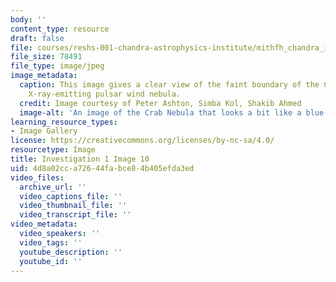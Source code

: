 ```yaml
---
body: ''
content_type: resource
draft: false
file: courses/reshs-001-chandra-astrophysics-institute/mithfh_chandra_inv1_crab.jpg
file_size: 78491
file_type: image/jpeg
image_metadata:
  caption: This image gives a clear view of the faint boundary of the Crab Nebula's
    X-ray-emitting pulsar wind nebula.
  credit: Image courtesy of Peter Ashton, Simba Kol, Shakib Ahmed
  image-alt: 'An image of the Crab Nebula that looks a bit like a blue shaped bell. '
learning_resource_types:
- Image Gallery
license: https://creativecommons.org/licenses/by-nc-sa/4.0/
resourcetype: Image
title: Investigation 1 Image 10
uid: 4d8a02cc-a726-44fa-bce8-4b405efda3ed
video_files:
  archive_url: ''
  video_captions_file: ''
  video_thumbnail_file: ''
  video_transcript_file: ''
video_metadata:
  video_speakers: ''
  video_tags: ''
  youtube_description: ''
  youtube_id: ''
---
```

